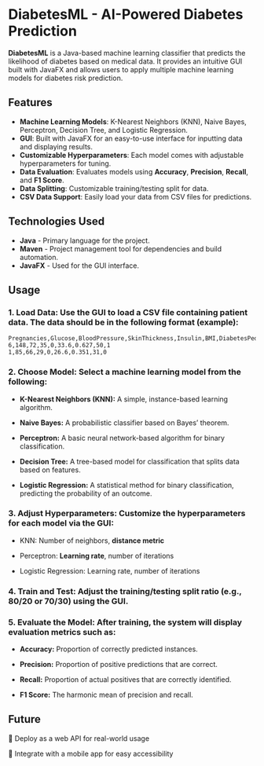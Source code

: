 # DiabetesML - AI-Powered Diabetes Prediction

**DiabetesML** is a Java-based machine learning classifier that predicts the likelihood of diabetes based on medical data. It provides an intuitive GUI built with JavaFX and allows users to apply multiple machine learning models for diabetes risk prediction.

## Features

- **Machine Learning Models**: K-Nearest Neighbors (KNN), Naive Bayes, Perceptron, Decision Tree, and Logistic Regression.
- **GUI**: Built with JavaFX for an easy-to-use interface for inputting data and displaying results.
- **Customizable Hyperparameters**: Each model comes with adjustable hyperparameters for tuning.
- **Data Evaluation**: Evaluates models using **Accuracy**, **Precision**, **Recall**, and **F1 Score**.
- **Data Splitting**: Customizable training/testing split for data.
- **CSV Data Support**: Easily load your data from CSV files for predictions.

## Technologies Used

- **Java** - Primary language for the project.
- **Maven** - Project management tool for dependencies and build automation.
- **JavaFX** - Used for the GUI interface.


## Usage

### **1. Load Data:** Use the GUI to load a CSV file containing patient data. The data should be in the following format (example):
```console
Pregnancies,Glucose,BloodPressure,SkinThickness,Insulin,BMI,DiabetesPedigreeFunction,Age,Outcome
6,148,72,35,0,33.6,0.627,50,1
1,85,66,29,0,26.6,0.351,31,0
```

### **2. Choose Model:** Select a machine learning model from the following:
   
- **K-Nearest Neighbors (KNN):** A simple, instance-based learning algorithm.

- **Naive Bayes:** A probabilistic classifier based on Bayes’ theorem.

- **Perceptron:** A basic neural network-based algorithm for binary classification.

- **Decision Tree:** A tree-based model for classification that splits data based on features.

- **Logistic Regression:** A statistical method for binary classification, predicting the probability of an outcome.

### **3. Adjust Hyperparameters:** Customize the hyperparameters for each model via the GUI:

- KNN: Number of neighbors, **distance metric**

- Perceptron: **Learning rate**, number of iterations

- Logistic Regression: Learning rate, number of iterations

### **4. Train and Test:** Adjust the training/testing split ratio (e.g., 80/20 or 70/30) using the GUI.

### **5. Evaluate the Model:** After training, the system will display evaluation metrics such as:
   
- **Accuracy:** Proportion of correctly predicted instances.

- **Precision:** Proportion of positive predictions that are correct.

- **Recall:** Proportion of actual positives that are correctly identified.

- **F1 Score:** The harmonic mean of precision and recall.

## Future

🔹 Deploy as a web API for real-world usage

🔹 Integrate with a mobile app for easy accessibility
